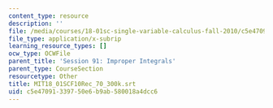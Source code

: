```yaml
---
content_type: resource
description: ''
file: /media/courses/18-01sc-single-variable-calculus-fall-2010/c5e47091339750e6b9ab580018a4dcc6_MIT18_01SCF10Rec_70_300k.vtt
file_type: application/x-subrip
learning_resource_types: []
ocw_type: OCWFile
parent_title: 'Session 91: Improper Integrals'
parent_type: CourseSection
resourcetype: Other
title: MIT18_01SCF10Rec_70_300k.srt
uid: c5e47091-3397-50e6-b9ab-580018a4dcc6
---
```

